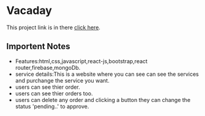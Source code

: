 # Vacaday

This project link is in there [click here](tourism-website-vacaday.netlify.app).

## Importent Notes

- Features:html,css,javascript,react-js,bootstrap,react router,firebase,mongoDb.
- service details:This is a website where you can see can see the services and purchange the service you want.
- users can see thier order.
- users can see thier orders too.
- users can delete any order and clicking a button they can change the status 'pending..' to approve.
